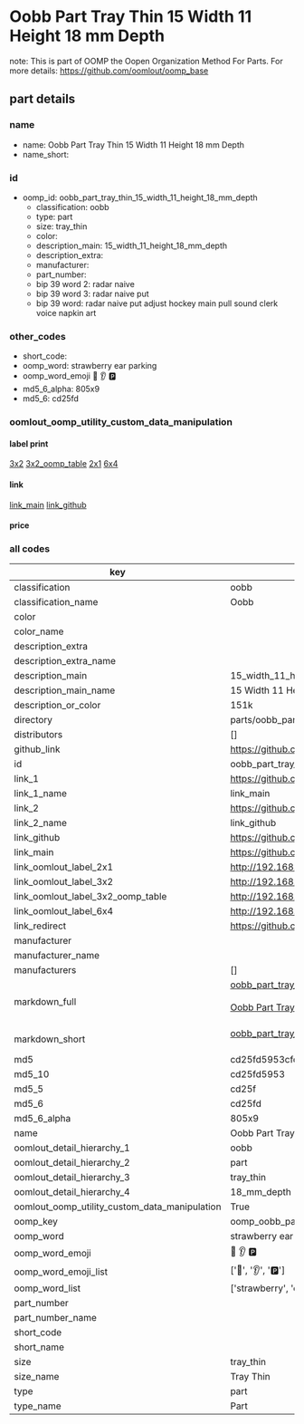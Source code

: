 # Oobb Part Tray Thin 15 Width 11 Height 18 mm Depth  

note: This is part of OOMP the Oopen Organization Method For Parts. For more details: https://github.com/oomlout/oomp_base

##  part details
  







### name
* name: Oobb Part Tray Thin 15 Width 11 Height 18 mm Depth
* name_short: 
### id
* oomp_id: oobb_part_tray_thin_15_width_11_height_18_mm_depth
  * classification: oobb
  * type: part
  * size: tray_thin
  * color: 
  * description_main: 15_width_11_height_18_mm_depth
  * description_extra: 
  * manufacturer: 
  * part_number: 
  * bip 39 word 2: radar naive
  * bip 39 word 3: radar naive put
  * bip 39 word: radar naive put adjust hockey main pull sound clerk voice napkin art

### other_codes
* short_code: 
* oomp_word: strawberry ear parking
* oomp_word_emoji :strawberry: :ear: :parking:
* md5_6_alpha: 805x9
* md5_6: cd25fd






### oomlout_oomp_utility_custom_data_manipulation
#### label print
[3x2](http://192.168.1.245:1112/?label=oomp%20805x9)
[3x2_oomp_table](http://192.168.1.108:1112/?label=oomp%20805x9)
[2x1](http://192.168.1.242:1112/?label=oomp%20805x9)
[6x4](http://192.168.1.55:1112/?label=oomp%20805x9)    

#### link

[link_main](https://github.com/oomlout/oomlout_oomp_version_1_messy/tree/main/parts/oobb_part_tray_thin_15_width_11_height_18_mm_depth) [link_github](https://github.com/oomlout/oomlout_oomp_version_1_messy/tree/main/parts/oobb_part_tray_thin_15_width_11_height_18_mm_depth)                             

#### price







### all codes 
| key | value |  
| --- | --- |  
| classification | oobb |  
| classification_name | Oobb |  
| color |  |  
| color_name |  |  
| description_extra |  |  
| description_extra_name |  |  
| description_main | 15_width_11_height_18_mm_depth |  
| description_main_name | 15 Width 11 Height 18 mm Depth |  
| description_or_color | 151k |  
| directory | parts/oobb_part_tray_thin_15_width_11_height_18_mm_depth |  
| distributors | [] |  
| github_link | https://github.com/oomlout/oomlout_oomp_part_src/tree/main/parts/oobb_part_tray_thin_15_width_11_height_18_mm_depth |  
| id | oobb_part_tray_thin_15_width_11_height_18_mm_depth |  
| link_1 | https://github.com/oomlout/oomlout_oomp_version_1_messy/tree/main/parts/oobb_part_tray_thin_15_width_11_height_18_mm_depth |  
| link_1_name | link_main |  
| link_2 | https://github.com/oomlout/oomlout_oomp_version_1_messy/tree/main/parts/oobb_part_tray_thin_15_width_11_height_18_mm_depth |  
| link_2_name | link_github |  
| link_github | https://github.com/oomlout/oomlout_oomp_version_1_messy/tree/main/parts/oobb_part_tray_thin_15_width_11_height_18_mm_depth |  
| link_main | https://github.com/oomlout/oomlout_oomp_version_1_messy/tree/main/parts/oobb_part_tray_thin_15_width_11_height_18_mm_depth |  
| link_oomlout_label_2x1 | http://192.168.1.242:1112/?label=oomp%20805x9 |  
| link_oomlout_label_3x2 | http://192.168.1.245:1112/?label=oomp%20805x9 |  
| link_oomlout_label_3x2_oomp_table | http://192.168.1.108:1112/?label=oomp%20805x9 |  
| link_oomlout_label_6x4 | http://192.168.1.55:1112/?label=oomp%20805x9 |  
| link_redirect | https://github.com/oomlout/oomlout_oomp_version_1_messy/tree/main/parts/oobb_part_tray_thin_15_width_11_height_18_mm_depth |  
| manufacturer |  |  
| manufacturer_name |  |  
| manufacturers | [] |  
| markdown_full | [oobb_part_tray_thin_15_width_11_height_18_mm_depth](none)<br>[](none)<br>[Oobb Part Tray Thin 15 Width 11 Height 18 Mm Depth](none)<br><br> |  
| markdown_short | [oobb_part_tray_thin_15_width_11_height_18_mm_depth](none)<br><br> |  
| md5 | cd25fd5953cfd5aa193630395da4ad85 |  
| md5_10 | cd25fd5953 |  
| md5_5 | cd25f |  
| md5_6 | cd25fd |  
| md5_6_alpha | 805x9 |  
| name | Oobb Part Tray Thin 15 Width 11 Height 18 mm Depth |  
| oomlout_detail_hierarchy_1 | oobb |  
| oomlout_detail_hierarchy_2 | part |  
| oomlout_detail_hierarchy_3 | tray_thin |  
| oomlout_detail_hierarchy_4 | 18_mm_depth |  
| oomlout_oomp_utility_custom_data_manipulation | True |  
| oomp_key | oomp_oobb_part_tray_thin_15_width_11_height_18_mm_depth |  
| oomp_word | strawberry ear parking |  
| oomp_word_emoji | :strawberry: :ear: :parking: |  
| oomp_word_emoji_list | [':strawberry:', ':ear:', ':parking:'] |  
| oomp_word_list | ['strawberry', 'ear', 'parking'] |  
| part_number |  |  
| part_number_name |  |  
| short_code |  |  
| short_name |  |  
| size | tray_thin |  
| size_name | Tray Thin |  
| type | part |  
| type_name | Part |  
